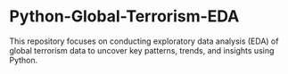 # Python-Global-Terrorism-EDA
This repository focuses on conducting exploratory data analysis (EDA) of global terrorism data to uncover key patterns, trends, and insights using Python.
